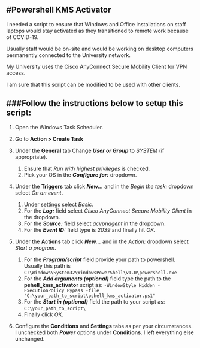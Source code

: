 #Powershell KMS Activator
---

I needed a script to ensure that Windows and Office installations on staff laptops
would stay activated as they transitioned to remote work because of COVID-19.

Usually staff would be on-site and would be working on desktop computers permanently 
connected to the University network.

My University uses the Cisco AnyConnect Secure Mobility Client for VPN access.

I am sure that this script can be modified to be used with other clients.


###Follow the instructions below to setup this script:
---

1. Open the Windows Task Scheduler.
2. Go to **Action > Create Task**
3. Under the **General** tab Change ***User or Group*** to *SYSTEM* (if appropriate).
   1. Ensure that *Run with highest privileges* is checked.
   2. Pick your OS in the ***Configure for:*** dropdown.
   
4. Under the **Triggers** tab click ***New...*** and in the *Begin the task:* dropdown select *On an event*.
   1. Under settings select *Basic*.
   2. For the ***Log:*** field select *Cisco AnyConnect Secure Mobility Client* in the dropdown.
   3. For the ***Source:*** field select *acvpnagent* in the dropdown.
   4. For the ***Event ID:*** field type is *2039* and finally hit *OK*.
   
5. Under the **Actions** tab click ***New...*** and in the *Action:* dropdown select *Start a program*.
   1. For the ***Program/script*** field provide your path to powershell. Usually this path is `C:\Windows\System32\WindowsPowerShell\v1.0\powershell.exe`
   2. For the ***Add arguments (optional)*** field type the path to the **pshell_kms_activator** script as: `-WindowStyle Hidden -ExecutionPolicy Bypass -file "C:\your_path_to_script\pshell_kms_activator.ps1"`
   3. For the ***Start in (optional)*** field the path to your script as: `C:\your_path_to_script\`
   4. Finally click *OK*.

6. Configure the **Conditions** and **Settings** tabs as per your circumstances. I unchecked both ***Power*** options under
   **Conditions**. I left everything else unchanged.
